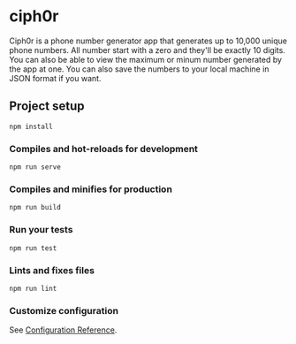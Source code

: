 # ciph0r

Ciph0r is a phone number generator app that generates up to 10,000 unique phone numbers. All number start with a zero and they'll be exactly 10 digits. You can also be able to view the maximum or minum number generated by the app at one. You can also save the numbers to your local machine in JSON format if you want.

## Project setup

```
npm install
```

### Compiles and hot-reloads for development

```
npm run serve
```

### Compiles and minifies for production

```
npm run build
```

### Run your tests

```
npm run test
```

### Lints and fixes files

```
npm run lint
```

### Customize configuration

See [Configuration Reference](https://cli.vuejs.org/config/).
